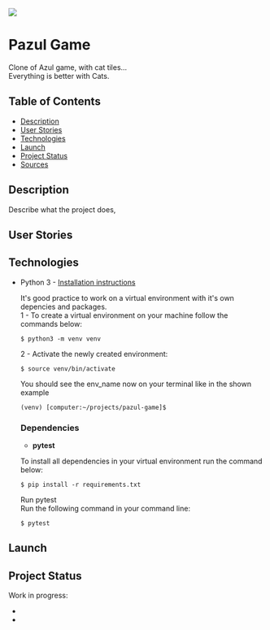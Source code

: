![](https://github.com/pazoia/pazul/workflows/Pazul%20application/badge.svg)

# Pazul Game

Clone of Azul game, with cat tiles...   
Everything is better with Cats.

## Table of Contents

* [Description](#description)
* [User Stories](#user-stories)
* [Technologies](#technologies)
* [Launch](#launch)
* [Project Status](#project-status)
* [Sources](#sources)

## Description

Describe what the project does, 

## User Stories


## Technologies

* Python 3 - [Installation instructions](https://www.python.org/)  

  It's good practice to work on a virtual environment with it's own depencies and packages.  
  1 - To create a virtual environment on your machine follow the commands below:  

  ```
  $ python3 -m venv venv
  ```  
  2 - Activate the newly created environment:  

  ```
  $ source venv/bin/activate
  ```  

  You should see the env_name now on your terminal like in the shown example

  ```
  (venv) [computer:~/projects/pazul-game]$
  ```

    ### **Dependencies**
    
    * **pytest** 

    To install all dependencies in your virtual environment run the command below:

    ```
    $ pip install -r requirements.txt
    ```

    Run pytest  
    Run the following command in your command line:  
    ```
    $ pytest
    ```

## Launch


## Project Status

Work in progress:

* 
* 
